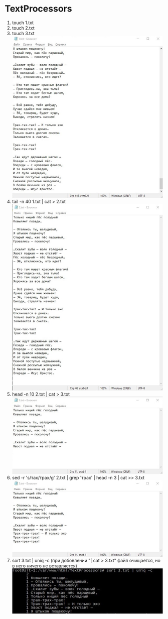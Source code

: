 # TextProcessors
1. touch 1.txt
2. touch 2.txt
3. touch 3.txt
![Image alt](https://github.com/NikKokor/TextProcessors/raw/main/image1.jpg)
4. tail -n 40 1.txt | cat > 2.txt
![Image alt](https://github.com/NikKokor/TextProcessors/raw/main/image2.jpg)
5. head -n 10 2.txt | cat > 3.txt
![Image alt](https://github.com/NikKokor/TextProcessors/raw/main/image3.jpg)
6. sed -r 's/тах/трах/g' 2.txt | grep 'трах' | head -n 3 | cat >> 3.txt
![Image alt](https://github.com/NikKokor/TextProcessors/raw/main/image4.jpg)
7. sort 3.txt | uniq -c (при добовлении "| cat > 3.txt" файл очищается, но в него ничего не вставляется)
![Image alt](https://github.com/NikKokor/TextProcessors/raw/main/sort.jpg)
